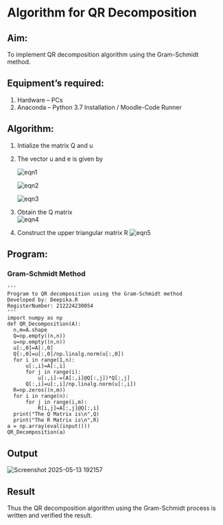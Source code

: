 # Algorithm for QR Decomposition
## Aim:
To implement QR decomposition algorithm using the Gram-Schmidt method.
## Equipment’s required:
1.	Hardware – PCs
2.	Anaconda – Python 3.7 Installation / Moodle-Code Runner
## Algorithm:
1.	Intialize the matrix Q and u
2.	The vector u and e is given by

    ![eqn1](./ex4.jpg)

    ![eqn2](./ex6.jpg)

    ![eqn3](./ex3.jpg)

3.	Obtain the Q matrix   
    ![eqn4](./ex1.jpg)
4.	Construct the upper triangular matrix R
    ![eqn5](./ex2.jpg)



## Program:
### Gram-Schmidt Method
```
''' 
Program to QR decomposition using the Gram-Schmidt method
Developed by: Deepika.R
RegisterNumber: 212224230054
'''
import numpy as np
def QR_Decomposition(A):
  n,m=A.shape
  Q=np.empty((n,n))
  u=np.empty((n,n))
  u[:,0]=A[:,0]
  Q[:,0]=u[:,0]/np.linalg.norm(u[:,0])
  for i in range(1,n):
      u[:,i]=A[:,i]
      for j in range(i):
          u[:,i]-=(A[:,i]@Q[:,j])*Q[:,j]
      Q[:,i]=u[:,i]/np.linalg.norm(u[:,i])
  R=np.zeros((n,m))
  for i in range(n):
      for j in range(i,m):
          R[i,j]=A[:,j]@Q[:,i]
  print("The Q Matrix is\n",Q)
  print("The R Matrix is\n",R)
a = np.array(eval(input()))
QR_Decomposition(a)
```

## Output

![Screenshot 2025-05-13 192157](https://github.com/user-attachments/assets/beed6f7e-c85d-4bee-8ea0-34c57ef39de8)

## Result
Thus the QR decomposition algorithm using the Gram-Schmidt process is written and verified the result.

